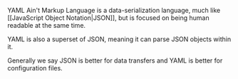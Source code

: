 YAML Ain't Markup Language is a data-serialization language, much like [[JavaScript Object Notation|JSON]], but is focused on being human readable at the same time.

YAML is also a superset of JSON, meaning it can parse JSON objects within it.

Generally we say JSON is better for data transfers and YAML is better for configuration files.